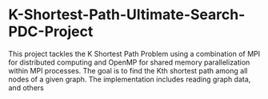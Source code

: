 # K-Shortest-Path-Ultimate-Search-PDC-Project
This project tackles the K Shortest Path Problem using a combination of MPI for distributed computing and OpenMP for shared memory parallelization within MPI processes. The goal is to find the Kth shortest path among all nodes of a given graph. The implementation includes reading graph data, and others
